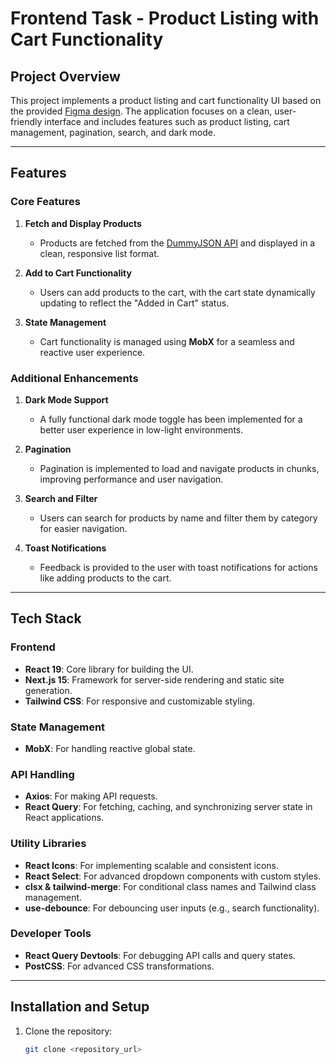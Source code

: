 # Frontend Task - Product Listing with Cart Functionality

## Project Overview

This project implements a product listing and cart functionality UI based on the provided [Figma design](https://www.figma.com/design/x9iVC44evHLzfEUXrewfBH/Frontend-Task?node-id=0-278&t=Z4HcSkxtxoTfK9Nb-0). The application focuses on a clean, user-friendly interface and includes features such as product listing, cart management, pagination, search, and dark mode.

---

## Features

### Core Features

1. **Fetch and Display Products**

   - Products are fetched from the [DummyJSON API](https://dummyjson.com/docs/products) and displayed in a clean, responsive list format.

2. **Add to Cart Functionality**

   - Users can add products to the cart, with the cart state dynamically updating to reflect the "Added in Cart" status.

3. **State Management**
   - Cart functionality is managed using **MobX** for a seamless and reactive user experience.

### Additional Enhancements

1. **Dark Mode Support**

   - A fully functional dark mode toggle has been implemented for a better user experience in low-light environments.

2. **Pagination**

   - Pagination is implemented to load and navigate products in chunks, improving performance and user navigation.

3. **Search and Filter**

   - Users can search for products by name and filter them by category for easier navigation.

4. **Toast Notifications**
   - Feedback is provided to the user with toast notifications for actions like adding products to the cart.

---

## Tech Stack

### Frontend

- **React 19**: Core library for building the UI.
- **Next.js 15**: Framework for server-side rendering and static site generation.
- **Tailwind CSS**: For responsive and customizable styling.

### State Management

- **MobX**: For handling reactive global state.

### API Handling

- **Axios**: For making API requests.
- **React Query**: For fetching, caching, and synchronizing server state in React applications.

### Utility Libraries

- **React Icons**: For implementing scalable and consistent icons.
- **React Select**: For advanced dropdown components with custom styles.
- **clsx & tailwind-merge**: For conditional class names and Tailwind class management.
- **use-debounce**: For debouncing user inputs (e.g., search functionality).

### Developer Tools

- **React Query Devtools**: For debugging API calls and query states.
- **PostCSS**: For advanced CSS transformations.

---

## Installation and Setup

1. Clone the repository:
   ```bash
   git clone <repository_url>
   ```
